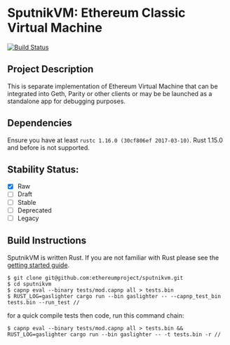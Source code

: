 # SputnikVM: Ethereum Classic Virtual Machine

[![Build Status](https://travis-ci.org/ethereumproject/sputnikvm.svg?branch=master)](https://travis-ci.org/ethereumproject/sputnikvm)

## Project Description

This is separate implementation of Ethereum Virtual Machine that can
be integrated into Geth, Parity or other clients or may be be launched
as a standalone app for debugging purposes.

## Dependencies

Ensure you have at least `rustc 1.16.0 (30cf806ef 2017-03-10)`. Rust
1.15.0 and before is not supported.

## Stability Status:

- [x] Raw
- [ ] Draft
- [ ] Stable
- [ ] Deprecated
- [ ] Legacy

## Build Instructions

SputnikVM is written Rust. If you are not familiar with Rust please
see the
[getting started guide](https://doc.rust-lang.org/book/getting-started.html).

```
$ git clone git@github.com:ethereumproject/sputnikvm.git
$ cd sputnikvm
$ capnp eval --binary tests/mod.capnp all > tests.bin
$ RUST_LOG=gaslighter cargo run --bin gaslighter -- --capnp_test_bin tests.bin --run_test //
```
for a quick compile tests then code, run this command chain:

```
$ capnp eval --binary tests/mod.capnp all > tests.bin && RUST_LOG=gaslighter cargo run --bin gaslighter -- -t tests.bin -r //
```

